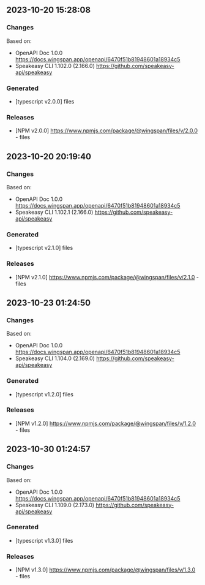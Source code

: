 

## 2023-10-20 15:28:08
### Changes
Based on:
- OpenAPI Doc 1.0.0 https://docs.wingspan.app/openapi/6470f51b81948601a18934c5
- Speakeasy CLI 1.102.0 (2.166.0) https://github.com/speakeasy-api/speakeasy
### Generated
- [typescript v2.0.0] files
### Releases
- [NPM v2.0.0] https://www.npmjs.com/package/@wingspan/files/v/2.0.0 - files

## 2023-10-20 20:19:40
### Changes
Based on:
- OpenAPI Doc 1.0.0 https://docs.wingspan.app/openapi/6470f51b81948601a18934c5
- Speakeasy CLI 1.102.1 (2.166.0) https://github.com/speakeasy-api/speakeasy
### Generated
- [typescript v2.1.0] files
### Releases
- [NPM v2.1.0] https://www.npmjs.com/package/@wingspan/files/v/2.1.0 - files

## 2023-10-23 01:24:50
### Changes
Based on:
- OpenAPI Doc 1.0.0 https://docs.wingspan.app/openapi/6470f51b81948601a18934c5
- Speakeasy CLI 1.104.0 (2.169.0) https://github.com/speakeasy-api/speakeasy
### Generated
- [typescript v1.2.0] files
### Releases
- [NPM v1.2.0] https://www.npmjs.com/package/@wingspan/files/v/1.2.0 - files

## 2023-10-30 01:24:57
### Changes
Based on:
- OpenAPI Doc 1.0.0 https://docs.wingspan.app/openapi/6470f51b81948601a18934c5
- Speakeasy CLI 1.109.0 (2.173.0) https://github.com/speakeasy-api/speakeasy
### Generated
- [typescript v1.3.0] files
### Releases
- [NPM v1.3.0] https://www.npmjs.com/package/@wingspan/files/v/1.3.0 - files